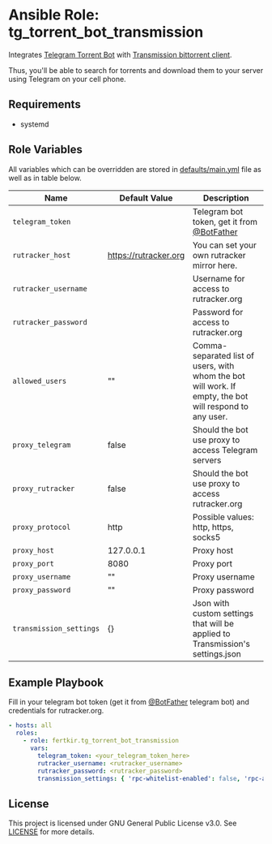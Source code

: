 Ansible Role: tg_torrent_bot_transmission
=========

Integrates [Telegram Torrent Bot](https://www.npmjs.com/package/tg-torrent-bot) with [Transmission bittorrent client](https://transmissionbt.com/).

Thus, you'll be able to search for torrents and download them to your server using Telegram on your cell phone.

Requirements
------------

* systemd

Role Variables
--------------

All variables which can be overridden are stored in [defaults/main.yml](defaults/main.yml) file as well as in table below.

| Name                    | Default Value         | Description                                                                                             |
|-------------------------|-----------------------|---------------------------------------------------------------------------------------------------------|
| `telegram_token`        |                       | Telegram bot token, get it from [@BotFather](https://t.me/BotFather)                                    |
| `rutracker_host`        | https://rutracker.org | You can set your own rutracker mirror here.                                                             |
| `rutracker_username`    |                       | Username for access to rutracker.org                                                                    |
| `rutracker_password`    |                       | Password for access to rutracker.org                                                                    |
| `allowed_users`         | ""                    | Comma-separated list of users, with whom the bot will work. If empty, the bot will respond to any user. |
| `proxy_telegram`        | false                 | Should the bot use proxy to access Telegram servers                                                     |
| `proxy_rutracker`       | false                 | Should the bot use proxy to access rutracker.org                                                        |
| `proxy_protocol`        | http                  | Possible values: http, https, socks5                                                                    |
| `proxy_host`            | 127.0.0.1             | Proxy host                                                                                              |
| `proxy_port`            | 8080                  | Proxy port                                                                                              |
| `proxy_username`        | ""                    | Proxy username                                                                                          |
| `proxy_password`        | ""                    | Proxy password                                                                                          |
| `transmission_settings` | {}                    | Json with custom settings that will be applied to Transmission's settings.json                          |

Example Playbook
----------------

Fill in your telegram bot token (get it from [@BotFather](https://t.me/BotFather) telegram bot) and credentials for rutracker.org.

```yaml
- hosts: all
  roles:
    - role: fertkir.tg_torrent_bot_transmission
      vars:
        telegram_token: <your_telegram_token_here>
        rutracker_username: <rutracker_username>
        rutracker_password: <rutracker_password>
        transmission_settings: { 'rpc-whitelist-enabled': false, 'rpc-authentication-required': false }
```

## License

This project is licensed under GNU General Public License v3.0. See [LICENSE](/LICENSE) for more details.
